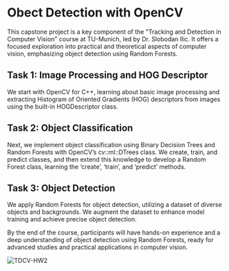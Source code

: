 # Obect Detection with OpenCV

This capstone project is a key component of the "Tracking and Detection in Computer Vision" course at TU-Munich, led by Dr. Slobodan Ilic. It offers a focused exploration into practical and theoretical aspects of computer vision, emphasizing object detection using Random Forests.

## Task 1: Image Processing and HOG Descriptor

We start with OpenCV for C++, learning about basic image processing and extracting Histogram of Oriented Gradients (HOG) descriptors from images using the built-in HOGDescriptor class.

## Task 2: Object Classification

Next, we implement object classification using Binary Decision Trees and Random Forests with OpenCV’s cv::ml::DTrees class. We create, train, and predict classes, and then extend this knowledge to develop a Random Forest class, learning the ‘create’, ‘train’, and ‘predict’ methods.

## Task 3: Object Detection

We apply Random Forests for object detection, utilizing a dataset of diverse objects and backgrounds. We augment the dataset to enhance model training and achieve precise object detection.

By the end of the course, participants will have hands-on experience and a deep understanding of object detection using Random Forests, ready for advanced studies and practical applications in computer vision.

![TDCV-HW2](https://github.com/AlexSheldrick/ObjectDetectionRandomForests/assets/59337109/6c09e70f-5f42-4b45-943a-218a2d8b2caa)
